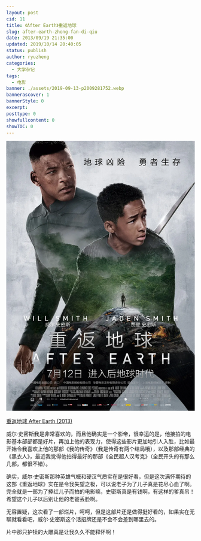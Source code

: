 ```yaml
---
layout: post
cid: 11
title: 《After Earth》重返地球
slug: after-earth-zhong-fan-di-qiu
date: 2013/09/19 21:35:00
updated: 2019/10/14 20:40:05
status: publish
author: ryuzheng
categories: 
  - 大学杂记
tags: 
  - 电影
banner: ./assets/2019-09-13-p2009281752.webp
bannerascover: 1
bannerStyle: 0
excerpt: 
posttype: 0
showfullcontent: 0
showTOC: 0
---
```



![重返地球](./assets/2019-09-13-p2009281752.webp)

[重返地球 After Earth (2013)](http://movie.douban.com/subject/6828823/)

威尔·史密斯我是非常喜欢的，而且他确实是一个影帝，很幸运的是，他接拍的电影基本部部都是好片，再加上他的表现力，使得这些影片更加地引人入胜，比如最开始令我喜欢上他的那部《我的传奇》（我是传奇有两个结局哦），以及那部经典的《黑衣人》，最近我觉得他拍得最好的那部《全民超人汉考克》（全民开头的有那么几部，都很不错）。

确实，威尔·史密斯那种英雄气概和硬汉气质实在是很好看，但是这次满怀期待的这部《重返地球》实在是令我失望之极，可以说老子为了儿子真是花尽心血了啊。完全就是一部为了捧红儿子而拍的电影嘛，史密斯真是有钱啊，有这样的爹真吊！希望这个儿子以后别让他的老爸丢脸啊。

无容置疑，这次看了一部烂片，呵呵，但是这部片还是做得挺好看的，如果实在无聊就看看吧，威尔·史密斯这个活招牌还是不会不会差到哪里去的。

片中那只护犊的大雕真是让我久久不能释怀啊！